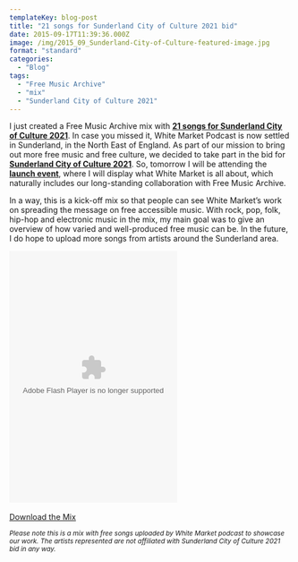 ```yaml
---
templateKey: blog-post
title: "21 songs for Sunderland City of Culture 2021 bid"
date: 2015-09-17T11:39:36.000Z
image: /img/2015_09_Sunderland-City-of-Culture-featured-image.jpg
format: "standard"
categories:
  - "Blog"
tags:
  - "Free Music Archive"
  - "mix"
  - "Sunderland City of Culture 2021"
---
```

I just created a Free Music Archive mix with **[21 songs for Sunderland City of Culture 2021](http://freemusicarchive.org/curator/programamarcabranca/21_Songs_for_Sunderland_2021)**. In case you missed it, White Market Podcast is now settled in Sunderland, in the North East of England. As part of our mission to bring out more free music and free culture, we decided to take part in the bid for **[Sunderland City of Culture 2021](http://www.sunderland2021.com/)**. So, tomorrow I will be attending the **[launch event](https://www.facebook.com/events/869898273079694/877166982352823/)**, where I will display what White Market is all about, which naturally includes our long-standing collaboration with Free Music Archive.

In a way, this is a kick-off mix so that people can see White Market’s work on spreading the message on free accessible music. With rock, pop, folk, hip-hop and electronic music in the mix, my main goal was to give an overview of how varied and well-produced free music can be. In the future, I do hope to upload more songs from artists around the Sunderland area.

<object width="300" height="450"><param name="movie" value="http://freemusicarchive.org/swf/playlistplayer.swf"><param name="flashvars" value="playlist=http://freemusicarchive.org/services/playlists/embed/playlist/558009.xml"><param name="allowscriptaccess" value="sameDomain"><embed type="application/x-shockwave-flash" src="http://freemusicarchive.org/swf/playlistplayer.swf" width="300" height="450" flashvars="playlist=http://freemusicarchive.org/services/playlists/embed/playlist/558009.xml" allowscriptaccess="sameDomain"></object> 

[Download the Mix](http://freemusicarchive.org/curator/programamarcabranca/21_Songs_for_Sunderland_2021)

_<small>Please note this is a mix with free songs uploaded by White Market podcast to showcase our work. The artists represented are not affiliated with Sunderland City of Culture 2021 bid in any way.</small>_
